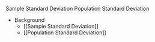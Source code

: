 Sample Standard Deviation
Population Standard Deviation

* Background
	* [[Sample Standard Deviation]]
	* [[Population Standard Deviation]]